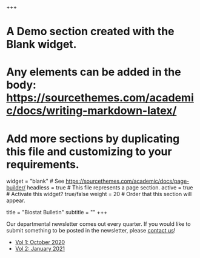 +++
# A Demo section created with the Blank widget.
# Any elements can be added in the body: https://sourcethemes.com/academic/docs/writing-markdown-latex/
# Add more sections by duplicating this file and customizing to your requirements.

widget = "blank"  # See https://sourcethemes.com/academic/docs/page-builder/
headless = true  # This file represents a page section.
active = true  # Activate this widget? true/false
weight = 20  # Order that this section will appear.

title = "Biostat Bulletin"
subtitle = ""
+++

Our departmental newsletter comes out every quarter. If you would like to submit something to be posted in the newsletter, please [contact us](#contact)!

- [Vol 1: October 2020](files/newsletter/vol001.pdf)
- [Vol 2: January 2021](files/newsletter/vol002.pdf)